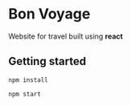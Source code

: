 # Bon Voyage

Website for travel built using **react**

## Getting started

`npm install`

`npm start`
